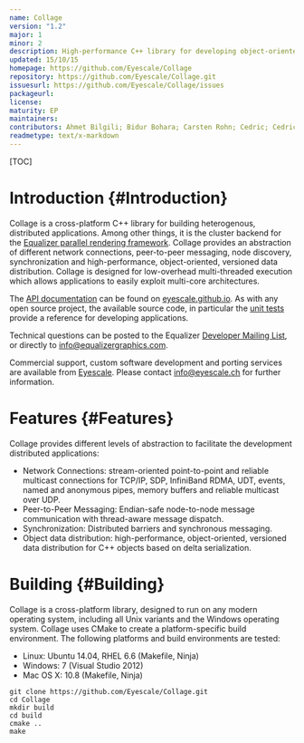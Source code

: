 ```yaml
---
name: Collage
version: "1.2"
major: 1
minor: 2
description: High-performance C++ library for developing object-oriented distributed applications.
updated: 15/10/15
homepage: https://github.com/Eyescale/Collage
repository: https://github.com/Eyescale/Collage.git
issuesurl: https://github.com/Eyescale/Collage/issues
packageurl: 
license: 
maturity: EP
maintainers: 
contributors: Ahmet Bilgili; Bidur Bohara; Carsten Rohn; Cedric; Cedric Stalder; Daniel Nachbaur; Daniel Pfeifer; Dardo; Dardo D Kleiner; Enrique G. Paredes; Fabien Delalondre; Jafet Villafranca; Jaroslav Škarvada; John Biddiscombe; Juan Hernando; Julio Delgado; Lucas Peetz Dulley; Madhusudhanan Srinivasan; Martin Lambers; Marwan; Marwan Abdellah; Matthew Dawson; Maxim Makhinya; MichaelVlad; Oliver Elias; Philippe Robert; Raphael Dumusc; Rick Arkin; Sarah Amsellem; Stefan Eilemann; Stefan Hutter; Theo Diefenthal; Thomas McGuire; U-DE\daniel_nachbaur; ahmetbilgili; bilgili; cstalder; delyas; marwan-abdellah; nikolay_lukash; unknown
readmetype: text/x-markdown
---
```

[TOC]

# Introduction {#Introduction}

Collage is a cross-platform C++ library for building heterogenous, distributed
applications. Among other things, it is the cluster backend for the [Equalizer
parallel rendering framework](https://github.com/Eyescale/Equalizer). Collage
provides an abstraction of different network connections, peer-to-peer
messaging, node discovery, synchronization and high-performance,
object-oriented, versioned data distribution. Collage is designed for
low-overhead multi-threaded execution which allows applications to easily
exploit multi-core architectures.

The
[API documentation](http://eyescale.github.io/Collage-1.2/index.html) can be
found on [eyescale.github.io](http://eyescale.github.io/). As with any open
source project, the available source code, in particular the
[unit tests](https://github.com/Eyescale/Collage/tree/1.2/tests) provide a
reference for developing applications.

Technical questions can be posted to the Equalizer
[Developer Mailing List](http://www.equalizergraphics.com/cgi-bin/mailman/listinfo/eq-dev),
or directly to
[info@equalizergraphics.com](mailto:info@equalizergraphics.com?subject=Collage%20question).

Commercial support, custom software development and porting services are
available from [Eyescale](http://www.eyescale.ch). Please contact
[info@eyescale.ch](mailto:info@eyescale.ch?subject=Collage%20support)
for further information.

# Features {#Features}

Collage provides different levels of abstraction to facilitate the
development distributed applications:

* Network Connections: stream-oriented point-to-point and reliable multicast
  connections for TCP/IP, SDP, InfiniBand RDMA, UDT, events, named and anonymous
  pipes, memory buffers and reliable multicast over UDP.
* Peer-to-Peer Messaging: Endian-safe node-to-node message communication with
  thread-aware message dispatch.
* Synchronization: Distributed barriers and synchronous messaging.
* Object data distribution: high-performance, object-oriented, versioned data
  distribution for C++ objects based on delta serialization.

# Building {#Building}

Collage is a cross-platform library, designed to run on any modern operating
system, including all Unix variants and the Windows operating system. Collage
uses CMake to create a platform-specific build environment. The following
platforms and build environments are tested:

* Linux: Ubuntu 14.04, RHEL 6.6 (Makefile, Ninja)
* Windows: 7 (Visual Studio 2012)
* Mac OS X: 10.8 (Makefile, Ninja)

~~~
git clone https://github.com/Eyescale/Collage.git
cd Collage
mkdir build
cd build
cmake ..
make
~~~

